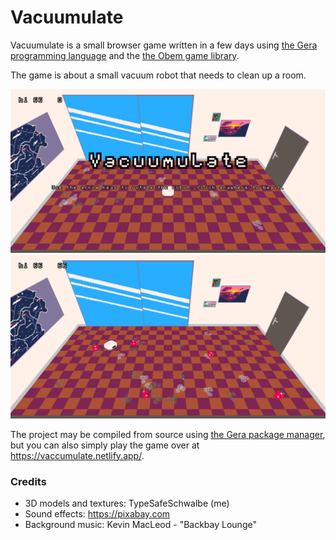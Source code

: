 
# Vacuumulate

Vacuumulate is a small browser game written in a few days using [the Gera programming language](https://github.com/geralang) and the [the Obem game library](https://github.com/typesafeschwalbe/obem).

The game is about a small vacuum robot that needs to clean up a room.

![Screenshot 1](screenshot1.png)
![Screenshot 2](screenshot2.png)

The project may be compiled from source using [the Gera package manager](https://github.com/geralang/gerap), but you can also simply play the game over at https://vaccumulate.netlify.app/.

### Credits

- 3D models and textures: TypeSafeSchwalbe (me)
- Sound effects: https://pixabay.com
- Background music: Kevin MacLeod - "Backbay Lounge"
